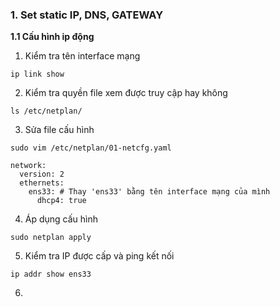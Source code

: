 ### **1. Set static IP, DNS, GATEWAY**

**1.1 Cấu hình ip động**

1. Kiểm tra tên interface mạng
```
ip link show
```
2. Kiểm tra quyền file xem được truy cập hay không
```
ls /etc/netplan/
```
3. Sửa file cấu hình
```
sudo vim /etc/netplan/01-netcfg.yaml
```
```
network:
  version: 2
  ethernets:
    ens33: # Thay 'ens33' bằng tên interface mạng của mình
      dhcp4: true
```
4. Áp dụng cấu hình
```
sudo netplan apply
```
5. Kiểm tra IP được cấp và ping kết nối
```
ip addr show ens33
```
6. 
